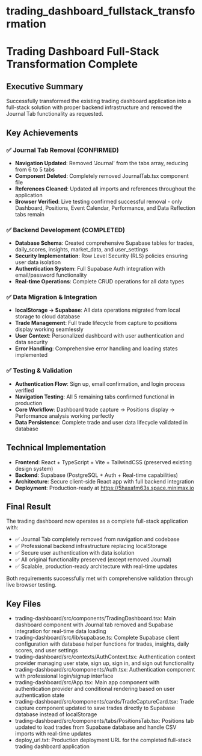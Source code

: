 # trading_dashboard_fullstack_transformation

# Trading Dashboard Full-Stack Transformation Complete

## Executive Summary
Successfully transformed the existing trading dashboard application into a full-stack solution with proper backend infrastructure and removed the Journal Tab functionality as requested.

## Key Achievements

### ✅ Journal Tab Removal (CONFIRMED)
- **Navigation Updated**: Removed 'Journal' from the tabs array, reducing from 6 to 5 tabs
- **Component Deleted**: Completely removed JournalTab.tsx component file  
- **References Cleaned**: Updated all imports and references throughout the application
- **Browser Verified**: Live testing confirmed successful removal - only Dashboard, Positions, Event Calendar, Performance, and Data Reflection tabs remain

### ✅ Backend Development (COMPLETED)
- **Database Schema**: Created comprehensive Supabase tables for trades, daily_scores, insights, market_data, and user_settings
- **Security Implementation**: Row Level Security (RLS) policies ensuring user data isolation
- **Authentication System**: Full Supabase Auth integration with email/password functionality
- **Real-time Operations**: Complete CRUD operations for all data types

### ✅ Data Migration & Integration
- **localStorage → Supabase**: All data operations migrated from local storage to cloud database
- **Trade Management**: Full trade lifecycle from capture to positions display working seamlessly
- **User Context**: Personalized dashboard with user authentication and data security
- **Error Handling**: Comprehensive error handling and loading states implemented

### ✅ Testing & Validation
- **Authentication Flow**: Sign up, email confirmation, and login process verified
- **Navigation Testing**: All 5 remaining tabs confirmed functional in production
- **Core Workflow**: Dashboard trade capture → Positions display → Performance analysis working perfectly
- **Data Persistence**: Complete trade and user data lifecycle validated in database

## Technical Implementation
- **Frontend**: React + TypeScript + Vite + TailwindCSS (preserved existing design system)
- **Backend**: Supabase (PostgreSQL + Auth + Real-time capabilities)
- **Architecture**: Secure client-side React app with full backend integration
- **Deployment**: Production-ready at https://5haxafm63s.space.minimax.io

## Final Result
The trading dashboard now operates as a complete full-stack application with:
- ✅ Journal Tab completely removed from navigation and codebase
- ✅ Professional backend infrastructure replacing localStorage
- ✅ Secure user authentication with data isolation
- ✅ All original functionality preserved (except removed Journal)
- ✅ Scalable, production-ready architecture with real-time updates

Both requirements successfully met with comprehensive validation through live browser testing.

## Key Files

- trading-dashboard/src/components/TradingDashboard.tsx: Main dashboard component with Journal tab removed and Supabase integration for real-time data loading
- trading-dashboard/src/lib/supabase.ts: Complete Supabase client configuration with database helper functions for trades, insights, daily scores, and user settings
- trading-dashboard/src/contexts/AuthContext.tsx: Authentication context provider managing user state, sign up, sign in, and sign out functionality
- trading-dashboard/src/components/Auth.tsx: Authentication component with professional login/signup interface
- trading-dashboard/src/App.tsx: Main app component with authentication provider and conditional rendering based on user authentication state
- trading-dashboard/src/components/cards/TradeCaptureCard.tsx: Trade capture component updated to save trades directly to Supabase database instead of localStorage
- trading-dashboard/src/components/tabs/PositionsTab.tsx: Positions tab updated to load trades from Supabase database and handle CSV imports with real-time updates
- deploy_url.txt: Production deployment URL for the completed full-stack trading dashboard application
